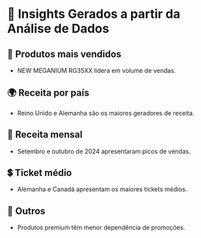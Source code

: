 # 🔎 Insights Gerados a partir da Análise de Dados

## 🌟 Produtos mais vendidos
- NEW MEGANIUM RG35XX lidera em volume de vendas.

## 🌍 Receita por país
- Reino Unido e Alemanha são os maiores geradores de receita.

## 📅 Receita mensal
- Setembro e outubro de 2024 apresentaram picos de vendas.

## 💲 Ticket médio
- Alemanha e Canadá apresentam os maiores tickets médios.

## 🚀 Outros
- Produtos premium têm menor dependência de promoções.
